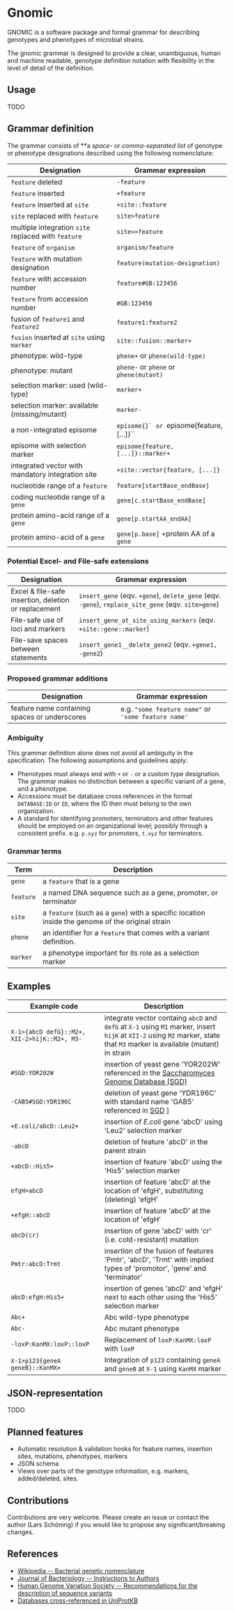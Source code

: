 # Gnomic

GNOMIC is a software package and formal grammar for describing genotypes and phenotypes of microbial strains.

The gnomic grammar is designed to provide a clear, unambiguous, human and machine readable, genotype definition
notation with flexibility in the level of detail of the definition.


## Usage

TODO

## Grammar definition

The grammar consists of **a *space-* or *comma-*separated list** of genotype or phenotype designations described using the following nomenclature:

Designation                                 | Grammar expression
------------------------------------------- | -------------------------
`feature` deleted                              | ``-feature``
`feature` inserted                             | ``+feature``
`feature` inserted at `site`                   | ``+site::feature``
`site` replaced with `feature`                 | ``site>feature``
multiple integration `site` replaced with `feature` | ``site>>feature``
`feature` of `organism`                        | ``organism/feature``
`feature` with mutation designation            | ``feature(mutation-designation)``
`feature` with accession number                | ``feature#GB:123456``
`feature` from accession number                | ``#GB:123456``
fusion of `feature1` and `feature2`         | ``feature1:feature2``
`fusion` inserted at `site` using `marker`   | ``site::fusion::marker+``
phenotype: wild-type                      | ``phene+`` or ``phene(wild-type)``
phenotype: mutant                         | ``phene-`` or ``phene`` or ``phene(mutant)``
selection marker: used (wild-type)         | ``marker+``
selection marker: available (missing/mutant) | ``marker-``
a non-integrated episome | ``episome{}` or ``episome{feature, [...]}``
episome with selection marker | ``episome{feature, [...]}::marker+``
integrated vector with mandatory integration site | ``+site::vector{feature, [...]}``
nucleotide range of a `feature` | ``feature[startBase_endBase]``
coding nucleotide range of a `gene` | ``gene[c.startBase_endBase]``
protein amino-acid range of a `gene` | ``gene[p.startAA_endAA]``
protein amino-acid of a `gene` | ``gene[p.base]``		+protein AA of a `gene` | ``gene[p.AA]``

### Potential Excel- and File-safe extensions

Designation                                 | Grammar expression
------------------------------------------- | -------------------------
Excel & file-safe insertion, deletion or replacement          | `insert_gene` (eqv. `+gene`), `delete_gene` (eqv. ``-gene``), `replace_site_gene` (eqv. `site>gene`)
File-safe use of loci and markers           | `insert_gene_at_site_using_markers` (eqv. `+site::gene::marker`)
File-save spaces between statements | `insert_gene1__delete_gene2` (eqv. `+gene1, -gene2`)

### Proposed grammar additions

Designation                                 | Grammar expression
------------------------------------------- | -------------------------
feature name containing spaces or underscores | e.g. `"some feature name"` or `'some feature name'`

### Ambiguity

This grammar definition alone does not avoid all ambiguity in the specification. The following assumptions and
guidelines apply:

- Phenotypes must always end with `+` or `-` or a custom type designation. The grammar makes no distinction between a specific
  variant of a gene, and a phenotype.
- Accessions must be database cross references in the format ``DATABASE:ID`` or ``ID``, where the ID then must belong to the own organization.
- A standard for identifying promoters, terminators and other features should be employed on an organizational level; possibly through a consistent prefix. e.g. `p.xyz` for promoters, ``t.xyz`` for terminators.

### Grammar terms

Term           | Description
-------------- | --------------
``gene``       | a ``feature`` that is a gene
``feature``    | a named DNA sequence such as a gene, promoter, or terminator
``site``      | a ``feature`` (such as a ``gene``) with a specific location inside the genome of the original strain
``phene``      | an identifier for a ``feature`` that comes with a variant definition.
``marker``     | a phenotype important for its role as a selection marker

## Examples

| Example code | Description                          |
| ------------------------------------- | ------------------------------------- |
| `X-1>{abcD defG}::M2+, XII-2>hijK::M2+, M3- ` | integrate vector containg `abcD` and `defG` at `X-1` using `M1` marker, insert `hijK` at `XII-2` using `M2` marker, state that `M3` marker is available (mutant) in strain
| `#SGD:YOR202W` | insertion of yeast gene 'YOR202W' referenced in the [Saccharomyces Genome Database (SGD)](http://www.yeastgenome.org/)|
| `-CAB5#SGD:YDR196C` | deletion of yeast gene 'YDR196C' with standard name 'GAB5' referenced in [SGD](http://www.yeastgenome.org/) ]|
| `+E.coli/abcD::Leu2+` | insertion of _E.coli_ gene 'abcD' using 'Leu2' selection marker
| `-abcD` | deletion of feature 'abcD' in the parent strain |
| `+abcD::His5+` | insertion of feature 'abcD' using the 'His5' selection marker |
| `efgH>abcD` | insertion of feature 'abcD' at the location of 'efgH', substituting (deleting) 'efgH' |
| `+efgH::abcD` | insertion of feature 'abcD' at the location of 'efgH' |
| `abcD(cr)` | insertion of gene 'abcD' with 'cr' (i.e. cold-resistant) mutation |
| `Pmtr:abcD:Trmt` | insertion of the fusion of features 'Pmtr', 'abcD', 'Trmt' with implied types of 'promotor', 'gene' and 'terminator' |
| `abcD:efgH:His5+` | insertion of genes 'abcD' and 'efgH' next to each other using the 'His5' selection marker |
| `Abc+` | Abc wild-type phenotype |
| `Abc-` | Abc mutant phenotype |
| `-loxP:KanMX:loxP::loxP` | Replacement of `loxP:KanMX:loxP` with `loxP`|
| `X-1>p123{geneA geneB}::KanMX+` | Integration of `p123` containing `geneA` and `geneB` at `X-1` using `KanMX` marker |

## JSON-representation

TODO

## Planned features

- Automatic resolution & validation hooks for feature names, insertion sites, mutations, phenotypes, markers
- JSON schema
- Views over parts of the genotype information, e.g. markers, added/deleted, sites.

## Contributions

Contributions are very welcome. Please create an issue or contact the author (Lars Schöning) if you would like to propose any significant/breaking changes.

## References

- [Wikipedia -- Bacterial genetic nomenclature](http://en.wikipedia.org/wiki/Bacterial_genetic_nomenclature)
- [Journal of Bacteriology -- Instructions to Authors](http://jb.asm.org/site/misc/journal-ita_nom.xhtml#03)
- [Human Genome Variation Society -- Recommendations for the description of sequence variants](http://www.hgvs.org/mutnomen/recs.html)
- [Databases cross-referenced in UniProtKB](http://www.uniprot.org/docs/dbxref)
